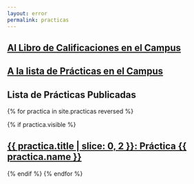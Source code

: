 ```yaml
---
layout: error
permalink: practicas
---
```


## [Al Libro de Calificaciones en el Campus]({{site.calificador}})

## [A la lista de Prácticas en el Campus]({{site.campus_virtual.tareas}})

## Lista de Prácticas Publicadas

{% for practica in site.practicas reversed %}

  {% if practica.visible %}
##  <a href="{{ practica.myurl }}">{{ practica.title | slice: 0, 2  }}: Práctica {{ practica.name }}</a>
  {% endif %}
{% endfor %}

